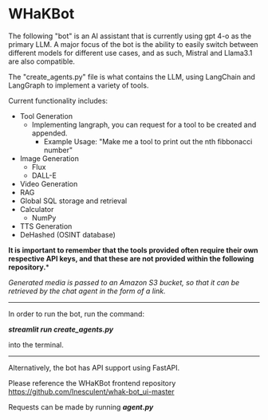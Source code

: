 # WHaKBot

The following "bot" is an AI assistant that is currently using gpt 4-o as the primary LLM. A major focus of the bot is the ability to easily switch between different models for different use cases, and as such, Mistral and Llama3.1 are also compatible.


The "create_agents.py" file is what contains the LLM, using LangChain and LangGraph to implement a variety of tools.

Current functionality includes:


- Tool Generation
  - Implementing langraph, you can request for a tool to be created and appended.
    - Example Usage: "Make me a tool to print out the nth fibbonacci number"
- Image Generation 
  - Flux
  - DALL-E
- Video Generation
- RAG
- Global SQL storage and retrieval
- Calculator
  - NumPy
- TTS Generation
- DeHashed (OSINT database)

**It is important to remember that the tools provided often require their own respective API keys, and that these are not provided within the following repository.***

*Generated media is passed to an Amazon S3 bucket, so that it can be retrieved by the chat agent in the form of a link.*


-------------------

In order to run the bot, run the command:

***streamlit run create_agents.py***

into the terminal.
 
-------------------

Alternatively, the bot has API support using FastAPI. 

Please reference the WHaKBot frontend repository
https://github.com/Inesculent/whak-bot_ui-master

Requests can be made by running ***agent.py***
